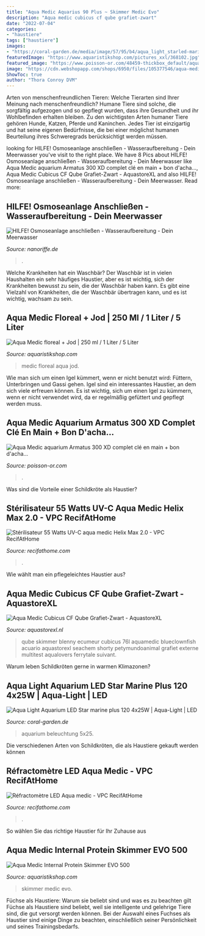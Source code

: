 ```yaml
---
title: "Aqua Medic Aquarius 90 Plus ~ Skimmer Medic Evo"
description: "Aqua medic cubicus cf qube grafiet-zwart"
date: "2022-07-04"
categories:
- "haustiere"
tags: ["haustiere"]
images:
- "https://coral-garden.de/media/image/57/95/b4/aqua_light_starled-marineplus-1aQvIkKYlZt2Hv.png"
featuredImage: "https://www.aquaristikshop.com/pictures_xxl/368102.jpg"
featured_image: "https://www.poisson-or.com/48459-thickbox_default/aqua-medic-aquarium-armatus-300-xd-complet-cle-en-main-bon-dachats-20950eur-aquariums-marin-cle-en-main-tout-equipe-209500.jpg"
image: "https://cdn.webshopapp.com/shops/6950/files/105377546/aqua-medic-cubicus-cf-qube-grafiet-zwart.jpg"
ShowToc: true
author: "Thora Conroy DVM"
---
```



Arten von menschenfreundlichen Tieren: Welche Tierarten sind Ihrer Meinung nach menschenfreundlich?
Humane Tiere sind solche, die sorgfältig aufgezogen und so gepflegt wurden, dass ihre Gesundheit und ihr Wohlbefinden erhalten bleiben. Zu den wichtigsten Arten humaner Tiere gehören Hunde, Katzen, Pferde und Kaninchen. Jedes Tier ist einzigartig und hat seine eigenen Bedürfnisse, die bei einer möglichst humanen Beurteilung ihres Schweregrads berücksichtigt werden müssen.

	

		
looking for HILFE! Osmoseanlage anschließen - Wasseraufbereitung - Dein Meerwasser you've visit to the right place. We have 8 Pics about HILFE! Osmoseanlage anschließen - Wasseraufbereitung - Dein Meerwasser like Aqua Medic aquarium Armatus 300 XD complet clé en main + bon d&#039;acha..., Aqua Medic Cubicus CF Qube Grafiet-Zwart - AquastoreXL and also HILFE! Osmoseanlage anschließen - Wasseraufbereitung - Dein Meerwasser. Read more:
		
    
## HILFE! Osmoseanlage Anschließen - Wasseraufbereitung - Dein Meerwasser

<img loading=lazy src="http://farm9.staticflickr.com/8109/8524281954_59b6f34809.jpg" onerror="this.onerror=null;this.src='https://tse3.mm.bing.net/th?id=OIP.wgJxE90htNojnZh-s-VnIAHaF-&amp;pid=15.1';" alt="HILFE! Osmoseanlage anschließen - Wasseraufbereitung - Dein Meerwasser">

_Source: nanoriffe.de_

>. 

	

Welche Krankheiten hat ein Waschbär?
Der Waschbär ist in vielen Haushalten ein sehr häufiges Haustier, aber es ist wichtig, sich der Krankheiten bewusst zu sein, die der Waschbär haben kann. Es gibt eine Vielzahl von Krankheiten, die der Waschbär übertragen kann, und es ist wichtig, wachsam zu sein.

    
## Aqua Medic Floreal + Jod | 250 Ml / 1 Liter / 5 Liter

<img loading=lazy src="https://www.aquaristikshop.com/pictures_xxl/365066.jpg" onerror="this.onerror=null;this.src='https://tse1.mm.bing.net/th?id=OIP.EYbTQBAiH-UXMPzUuwkm-AHaVo&amp;pid=15.1';" alt="Aqua Medic floreal + Jod | 250 ml / 1 Liter / 5 Liter">

_Source: aquaristikshop.com_

>medic floreal aqua jod. 

	

Wie man sich um einen Igel kümmert, wenn er nicht benutzt wird: Füttern, Unterbringen und Gassi gehen.
Igel sind ein interessantes Haustier, an dem sich viele erfreuen können. Es ist wichtig, sich um einen Igel zu kümmern, wenn er nicht verwendet wird, da er regelmäßig gefüttert und gepflegt werden muss.

    
## Aqua Medic Aquarium Armatus 300 XD Complet Clé En Main + Bon D&#039;acha...

<img loading=lazy src="https://www.poisson-or.com/48459-thickbox_default/aqua-medic-aquarium-armatus-300-xd-complet-cle-en-main-bon-dachats-20950eur-aquariums-marin-cle-en-main-tout-equipe-209500.jpg" onerror="this.onerror=null;this.src='https://tse4.mm.bing.net/th?id=OIP.Fd_d9A69nwYYjg80up-eMwHaHa&amp;pid=15.1';" alt="Aqua Medic aquarium Armatus 300 XD complet clé en main + bon d&#039;acha...">

_Source: poisson-or.com_

>. 

	

Was sind die Vorteile einer Schildkröte als Haustier?

    
## Stérilisateur 55 Watts UV-C Aqua Medic Helix Max 2.0 - VPC RecifAtHome

<img loading=lazy src="https://www.recifathome.com/31072/sterilisateur-55-watts-uv-c-aqua-medic-helix-max-20.jpg" onerror="this.onerror=null;this.src='https://tse3.mm.bing.net/th?id=OIP.FYjd0CjtvpEre8ju-NSL-wHaHa&amp;pid=15.1';" alt="Stérilisateur 55 Watts UV-C aqua medic Helix Max 2.0 - VPC RecifAtHome">

_Source: recifathome.com_

>. 

	

Wie wählt man ein pflegeleichtes Haustier aus?

    
## Aqua Medic Cubicus CF Qube Grafiet-Zwart - AquastoreXL

<img loading=lazy src="https://cdn.webshopapp.com/shops/6950/files/105377546/aqua-medic-cubicus-cf-qube-grafiet-zwart.jpg" onerror="this.onerror=null;this.src='https://tse4.mm.bing.net/th?id=OIP.EXQcfHvlBy-ZWH3XRO507AHaHa&amp;pid=15.1';" alt="Aqua Medic Cubicus CF Qube Grafiet-Zwart - AquastoreXL">

_Source: aquastorexl.nl_

>qube skimmer blenny ecumeur cubicus 76l aquamedic blueclownfish acuario aquastorexl seachem shorty petymundoanimal grafiet externe multitest aqualovers ferrytale suivant. 

	

Warum leben Schildkröten gerne in warmen Klimazonen?

    
## Aqua Light Aquarium LED Star Marine Plus 120 4x25W | Aqua-Light | LED

<img loading=lazy src="https://coral-garden.de/media/image/57/95/b4/aqua_light_starled-marineplus-1aQvIkKYlZt2Hv.png" onerror="this.onerror=null;this.src='https://tse3.mm.bing.net/th?id=OIP.NfP01Aq6tCn8iDIzpgllegHaF2&amp;pid=15.1';" alt="Aqua Light Aquarium LED Star marine plus 120 4x25W | Aqua-Light | LED">

_Source: coral-garden.de_

>aquarium beleuchtung 5x25. 

	

Die verschiedenen Arten von Schildkröten, die als Haustiere gekauft werden können

    
## Réfractomètre LED Aqua Medic - VPC RecifAtHome

<img loading=lazy src="https://www.recifathome.com/39066/refractometre-led-aqua-medic.jpg" onerror="this.onerror=null;this.src='https://tse3.mm.bing.net/th?id=OIP.GD1xspBAfdvQftQXU_s_HwHaHa&amp;pid=15.1';" alt="Réfractomètre LED Aqua medic - VPC RecifAtHome">

_Source: recifathome.com_

>. 

	

So wählen Sie das richtige Haustier für Ihr Zuhause aus

    
## Aqua Medic Internal Protein Skimmer EVO 500

<img loading=lazy src="https://www.aquaristikshop.com/pictures_xxl/368102.jpg" onerror="this.onerror=null;this.src='https://tse4.mm.bing.net/th?id=OIP.o1EE-4LeMqqtIPoLzyG_VAHaIf&amp;pid=15.1';" alt="Aqua Medic Internal Protein Skimmer EVO 500">

_Source: aquaristikshop.com_

>skimmer medic evo. 

	

Füchse als Haustiere: Warum sie beliebt sind und was es zu beachten gilt
Füchse als Haustiere sind beliebt, weil sie intelligente und gelehrige Tiere sind, die gut versorgt werden können. Bei der Auswahl eines Fuchses als Haustier sind einige Dinge zu beachten, einschließlich seiner Persönlichkeit und seines Trainingsbedarfs.

